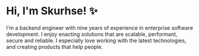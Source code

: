 # Hi, I'm Skurhse! ✨

I'm a backend engineer with nine years of experience in enterprise software development. I enjoy enacting solutions that are scalable, performant, secure and reliable. I especially love working with the latest technologies, and creating products that help people.
